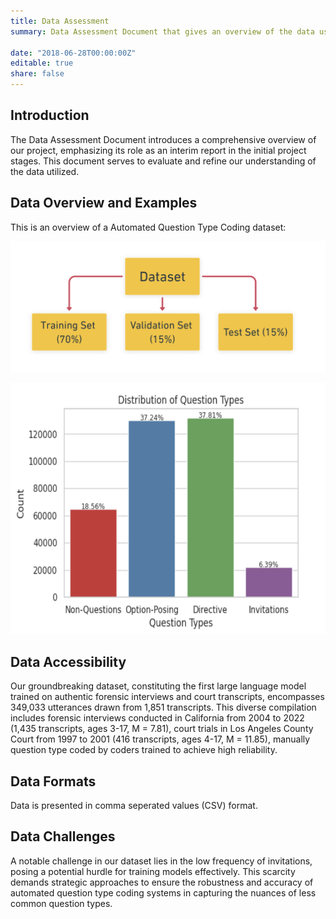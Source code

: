 ```yaml
---
title: Data Assessment
summary: Data Assessment Document that gives an overview of the data used for the project.

date: "2018-06-28T00:00:00Z"
editable: true
share: false
---
```


## Introduction

The Data Assessment Document introduces a comprehensive overview of our project, emphasizing its role as an interim report in the initial project stages. This document serves to evaluate and refine our understanding of the data utilized. 

## Data Overview and Examples

This is an overview of a Automated Question Type Coding dataset:

![Data Distribution](https://github.com/ckids-datafirst/2023-fall-forensic/blob/main/assets/media/dataset-distribution.png?raw=true)

![Question Types](https://github.com/ckids-datafirst/2023-fall-forensic/blob/main/assets/media/question%20types.png?raw=true)

## Data Accessibility

Our groundbreaking dataset, constituting the first large language model trained on authentic forensic interviews and court transcripts, encompasses 349,033 utterances drawn from 1,851 transcripts. This diverse compilation includes forensic interviews conducted in California from 2004 to 2022 (1,435 transcripts, ages 3-17, M = 7.81), court trials in Los Angeles County Court from 1997 to 2001 (416 transcripts, ages 4-17, M = 11.85), manually question type coded by coders trained to achieve high reliability.

## Data Formats

Data is presented in comma seperated values (CSV) format.

## Data Challenges 

A notable challenge in our dataset lies in the low frequency of invitations, posing a potential hurdle for training models effectively. This scarcity demands strategic approaches to ensure the robustness and accuracy of automated question type coding systems in capturing the nuances of less common question types.